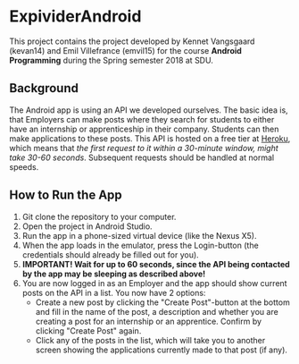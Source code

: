 # ExpividerAndroid
This project contains the project developed by Kennet Vangsgaard (kevan14) and Emil Villefrance (emvil15) for the course **Android Programming** during the Spring semester 2018 at SDU.

## Background
The Android app is using an API we developed ourselves. The basic idea is, that Employers can make posts where they search for students to either have an internship or apprenticeship in their company. Students can then make applications to these posts.
This API is hosted on a free tier at [Heroku](https://www.heroku.com), which means that *the first request to it within a 30-minute window, might take 30-60 seconds*. Subsequent requests should be handled at normal speeds.

## How to Run the App
1. Git clone the repository to your computer.
2. Open the project in Android Studio.
3. Run the app in a phone-sized virtual device (like the Nexus X5).
4. When the app loads in the emulator, press the Login-button (the credentials should already be filled out for you).
5. **IMPORTANT! Wait for up to 60 seconds, since the API being contacted by the app may be sleeping as described above!**
6. You are now logged in as an Employer and the app should show current posts on the API in a list. You now have 2 options:
   - Create a new post by clicking the "Create Post"-button at the bottom and fill in the name of the post, a description and whether you are creating a post for an internship or an apprentice. Confirm by clicking "Create Post" again.
   - Click any of the posts in the list, which will take you to another screen showing the applications currently made to that post (if any).
